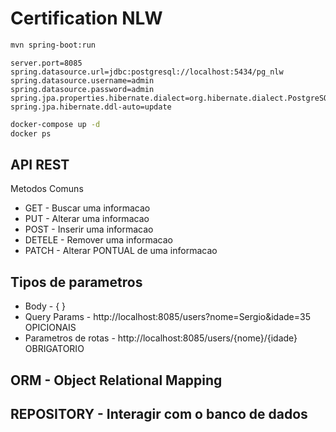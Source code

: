 # Certification NLW

```bash
mvn spring-boot:run
```

```application.properties
server.port=8085
spring.datasource.url=jdbc:postgresql://localhost:5434/pg_nlw
spring.datasource.username=admin
spring.datasource.password=admin
spring.jpa.properties.hibernate.dialect=org.hibernate.dialect.PostgreSQLDialect
spring.jpa.hibernate.ddl-auto=update
```

```bash
docker-compose up -d
docker ps
```

## API REST

Metodos Comuns

- GET - Buscar uma informacao
- PUT - Alterar uma informacao
- POST - Inserir uma informacao
- DETELE - Remover uma informacao
- PATCH - Alterar PONTUAL de uma informacao

## Tipos de parametros

- Body - { }
- Query Params - http://localhost:8085/users?nome=Sergio&idade=35 OPICIONAIS
- Parametros de rotas - http://localhost:8085/users/{nome}/{idade} OBRIGATORIO

## ORM - Object Relational Mapping

## REPOSITORY - Interagir com o banco de dados

